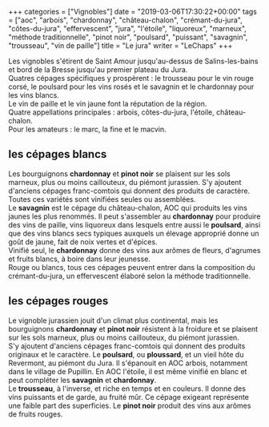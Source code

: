 +++
categories = ["Vignobles"]
date = "2019-03-06T17:30:22+00:00"
tags = ["aoc", "arbois", "chardonnay", "château-chalon", "crémant-du-jura", "côtes-du-jura", "effervescent", "jura", "l'étoile", "liquoreux", "marneux", "méthode traditionnelle", "pinot noir", "poulsard", "puissant", "savagnin", "trousseau", "vin de paille"] 
title = "Le jura"
writer = "LeChaps"
+++

Les vignobles s'étirent de Saint Amour jusqu'au-dessus de Salins-les-bains et bord de la Bresse jusqu'au premier plateau du Jura.  
Quatres cépages spécifiques y prospèrent : le trousseau pour le vin rouge corsé, le poulsard pour les vins rosés et le savagnin et le chardonnay pour les vins blancs.  
Le vin de paille et le vin jaune font la réputation de la région.  
Quatre appellations principales : arbois, côtes-du-jura, l'étoile, château-chalon.  
Pour les amateurs : le marc, la fine et le macvin.

## les cépages blancs

Les bourguignons **chardonnay** et **pinot noir** se plaisent sur les sols marneux, plus ou moins caillouteux, du piémont jurassien. S'y ajoutent d'anciens cépages franc-comtois qui donnent des produits de caractère. Toutes ces variétés sont vinifiées seules ou assemblées.  
Le **savagnin** est le cépage du château-chalon, AOC qui produits les vins jaunes les plus renommés. Il peut s'assembler au **chardonnay** pour produire des vins de paille, vins liquoreux dans lesquels entre aussi le **poulsard**, ainsi que des vins blancs secs typiques auxquels un élevage approprié donne un goût de jaune, fait de noix vertes et d'épices.  
Vinifié seul, le **chardonnay** donne des vins aux arômes de fleurs, d'agrumes et fruits blancs, à boire dans leur jeunesse.  
Rouge ou blancs, tous ces cépages peuvent entrer dans la composition du crémant-du-jura, un effervescent élaboré selon la méthode traditionnelle.

## les cépages rouges

Le vignoble jurassien jouit d'un climat plus continental, mais les bourguignons **chardonnay** et **pinot noir** résistent à la froidure et se plaisent sur les sols marneux, plus ou moins caillouteux, du piémont jurassien.  
S'y ajoutent d'anciens cépages franc-comtois qui donnent des produits originaux et le caractère. Le **poulsard**, ou **ploussard**, et un vieil hôte du Revermont, au piémont du Jura. Il s'épanouit en AOC arbois, notamment dans le village de Pupillin. En AOC l'étoile, il est même vinifié en blanc et peut compléter les **savagnin** et **chardonnay**.  
Le **trousseau**, à l'inverse, et riche en temps et en couleurs. Il donne des vins puissants et de garde, au fruité mûr. Ce cépage exigeant représente une faible part des superficies. Le **pinot noir** produit des vins aux arômes de fruits rouges.
